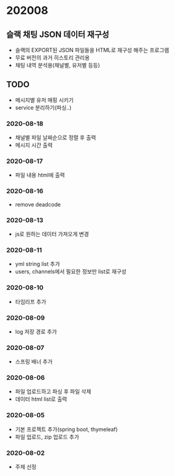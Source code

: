 # 202008

## 슬랙 채팅 JSON 데이터 재구성
- 슬랙의 EXPORT된 JSON 파일들을 HTML로 재구성 해주는 프로그램
- 무료 버전의 과거 히스토리 관리용
- 채팅 내역 분석용(채널별, 유저별 등등)

## TODO
- 메시지별 유저 매핑 시키기
- service 분리하기(파싱..)

### 2020-08-18
- 채널별 파일 날짜순으로 정렬 후 출력
- 메시지 시간 출력

### 2020-08-17
- 파일 내용 html에 출력

### 2020-08-16
- remove deadcode

### 2020-08-13
- js로 원하는 데이터 가져오게 변경

### 2020-08-11
- yml string list 추가
- users, channels에서 필요한 정보만 list로 재구성

### 2020-08-10
- 타임리프 추가

### 2020-08-09
- log 저장 경로 추가

### 2020-08-07
- 스프링 배너 추가

### 2020-08-06
- 파일 업로드하고 파싱 후 파일 삭제
- 데이터 html list로 출력

### 2020-08-05
- 기본 프로젝트 추가(spring boot, thymeleaf)
- 파일 업로드, zip 업로드 추가

### 2020-08-02
- 주제 선정
